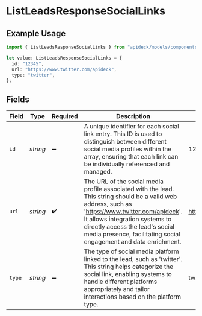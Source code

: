 # ListLeadsResponseSocialLinks

## Example Usage

```typescript
import { ListLeadsResponseSocialLinks } from "apideck/models/components";

let value: ListLeadsResponseSocialLinks = {
  id: "12345",
  url: "https://www.twitter.com/apideck",
  type: "twitter",
};
```

## Fields

| Field                                                                                                                                                                                                                                                                                      | Type                                                                                                                                                                                                                                                                                       | Required                                                                                                                                                                                                                                                                                   | Description                                                                                                                                                                                                                                                                                | Example                                                                                                                                                                                                                                                                                    |
| ------------------------------------------------------------------------------------------------------------------------------------------------------------------------------------------------------------------------------------------------------------------------------------------ | ------------------------------------------------------------------------------------------------------------------------------------------------------------------------------------------------------------------------------------------------------------------------------------------ | ------------------------------------------------------------------------------------------------------------------------------------------------------------------------------------------------------------------------------------------------------------------------------------------ | ------------------------------------------------------------------------------------------------------------------------------------------------------------------------------------------------------------------------------------------------------------------------------------------ | ------------------------------------------------------------------------------------------------------------------------------------------------------------------------------------------------------------------------------------------------------------------------------------------ |
| `id`                                                                                                                                                                                                                                                                                       | *string*                                                                                                                                                                                                                                                                                   | :heavy_minus_sign:                                                                                                                                                                                                                                                                         | A unique identifier for each social link entry. This ID is used to distinguish between different social media profiles within the array, ensuring that each link can be individually referenced and managed.                                                                               | 12345                                                                                                                                                                                                                                                                                      |
| `url`                                                                                                                                                                                                                                                                                      | *string*                                                                                                                                                                                                                                                                                   | :heavy_check_mark:                                                                                                                                                                                                                                                                         | The URL of the social media profile associated with the lead. This string should be a valid web address, such as 'https://www.twitter.com/apideck'. It allows integration systems to directly access the lead's social media presence, facilitating social engagement and data enrichment. | https://www.twitter.com/apideck                                                                                                                                                                                                                                                            |
| `type`                                                                                                                                                                                                                                                                                     | *string*                                                                                                                                                                                                                                                                                   | :heavy_minus_sign:                                                                                                                                                                                                                                                                         | The type of social media platform linked to the lead, such as 'twitter'. This string helps categorize the social link, enabling systems to handle different platforms appropriately and tailor interactions based on the platform type.                                                    | twitter                                                                                                                                                                                                                                                                                    |